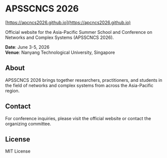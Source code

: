 # APSSCNCS 2026

[https://apcncs2026.github.io](https://apcncs2026.github.io)

Official website for the Asia-Pacific Summer School and Conference on Networks and Complex Systems (APSSCNCS 2026).

**Date**: June 3-5, 2026  
**Venue**: Nanyang Technological University, Singapore

## About

APSSCNCS 2026 brings together researchers, practitioners, and students in the field of networks and complex systems from across the Asia-Pacific region.

## Contact

For conference inquiries, please visit the official website or contact the organizing committee.

## License

MIT License
